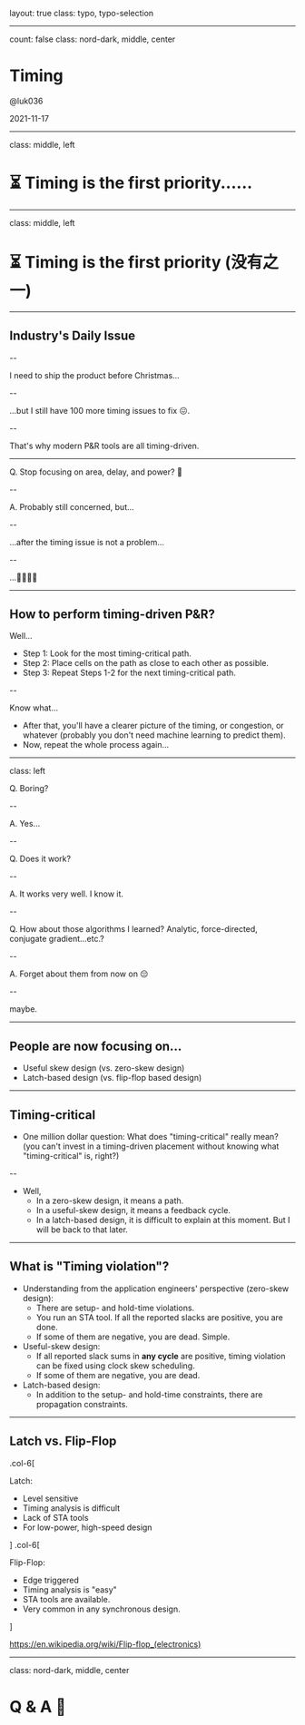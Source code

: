layout: true
class: typo, typo-selection

---

count: false
class: nord-dark, middle, center

# Timing

@luk036

2021-11-17

---

class: middle, left

# ⏳ Timing is the first priority......

---

class: middle, left

# ⏳ Timing is the first priority (没有之一)

---

## Industry's Daily Issue

--

I need to ship the product before Christmas...

--

...but I still have 100 more timing issues to fix 😖.

--

That's why modern P&R tools are all timing-driven.

---

Q. Stop focusing on area, delay, and power? 🤔

--

A. Probably still concerned, but...

--

...after the timing issue is not a problem...

--

...🙏🙏🙏🙏

---

## How to perform timing-driven P&R?

Well...

- Step 1: Look for the most timing-critical path.
- Step 2: Place cells on the path as close to each other as possible.
- Step 3: Repeat Steps 1-2 for the next timing-critical path.

--

Know what...

- After that, you'll have a clearer picture of the timing, or congestion, or whatever (probably you don't need machine learning to predict them).
- Now, repeat the whole process again...

---

class: left

Q. Boring?

--

A. Yes...

--

Q. Does it work?

--

A. It works very well. I know it.

--

Q. How about those algorithms I learned? Analytic, force-directed, conjugate gradient...etc.?

--

A. Forget about them from now on 😔

--

maybe.

---

## People are now focusing on...

- Useful skew design (vs. zero-skew design)
- Latch-based design (vs. flip-flop based design)

---

## Timing-critical

- One million dollar question: What does "timing-critical" really mean?
  (you can't invest in a timing-driven placement without knowing what "timing-critical" is, right?)

--

- Well,
  - In a zero-skew design, it means a path.
  - In a useful-skew design, it means a feedback cycle.
  - In a latch-based design, it is difficult to explain at this moment. But I will be back to that later.

---

## What is "Timing violation"?

- Understanding from the application engineers' perspective (zero-skew design):
  - There are setup- and hold-time violations.
  - You run an STA tool. If all the reported slacks are positive, you are done.
  - If some of them are negative, you are dead. Simple.
- Useful-skew design:
  - If all reported slack sums in **any cycle** are positive, timing violation can be fixed using clock skew scheduling.
  - If some of them are negative, you are dead.
- Latch-based design:
  - In addition to the setup- and hold-time constraints, there are propagation constraints.

---

## Latch vs. Flip-Flop

.col-6[

Latch:

- Level sensitive
- Timing analysis is difficult
- Lack of STA tools
- For low-power, high-speed design

]
.col-6[

Flip-Flop:

- Edge triggered
- Timing analysis is "easy"
- STA tools are available.
- Very common in any synchronous design.

]

<https://en.wikipedia.org/wiki/Flip-flop_(electronics)>

---

class: nord-dark, middle, center

# Q & A 🙋️
